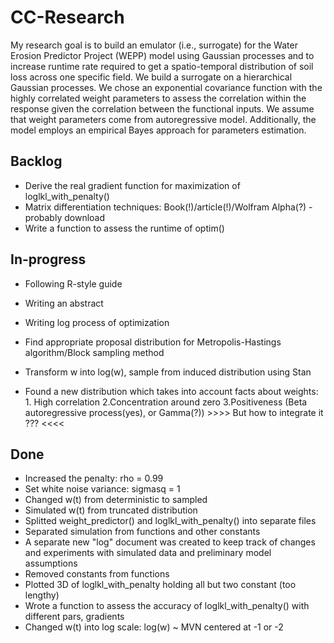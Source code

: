 # CC-Research

My research goal is to build an emulator (i.e., surrogate) for the Water Erosion Predictor Project (WEPP) model using Gaussian processes and to increase runtime rate required to get a spatio-temporal distribution of soil loss across one specific field. We build a surrogate on a hierarchical Gaussian processes. We chose an exponential covariance function with the highly correlated weight parameters to assess the correlation within the response given the correlation between the functional inputs. We assume that weight parameters come from autoregressive model. Additionally, the model employs an empirical Bayes approach for parameters estimation.




## Backlog
- Derive the real gradient function for maximization of loglkl_with_penalty()
- Matrix differentiation techniques: Book(!)/article(!)/Wolfram Alpha(?) - probably download
- Write a function to assess the runtime of optim()




## In-progress
- Following R-style guide
- Writing an abstract
- Writing log process of optimization

- Find appropriate proposal distribution for Metropolis-Hastings algorithm/Block sampling method
- Transform w into log(w), sample from induced distribution using Stan
- Found a new distribution which takes into account facts about weights: 1. High correlation 2.Concentration around zero 3.Positiveness (Beta autoregressive process(yes), or Gamma(?)) >>>> But how to integrate it ??? <<<<




## Done
- Increased the penalty: rho = 0.99
- Set white noise variance: sigmasq = 1 
- Changed w(t) from deterministic to sampled
- Simulated w(t) from truncated distribution
- Splitted weight_predictor() and loglkl_with_penalty() into separate files
- Separated simulation from functions and other constants
- A separate new "log" document was created to keep track of changes and experiments with simulated data and preliminary model assumptions
- Removed constants from functions
- Plotted 3D of loglkl_with_penalty holding all but two constant (too lengthy)
- Wrote a function to assess the accuracy of loglkl_with_penalty() with different pars, gradients
- Changed w(t) into log scale: log(w) ~ MVN centered at -1 or -2
